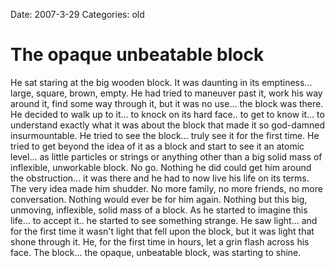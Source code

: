 Date: 2007-3-29
Categories: old

# The opaque unbeatable block

He sat staring at the big wooden block.  It was daunting in its emptiness... large, square, brown, empty.  He had tried to maneuver past it, work his way around it, find some way through it, but it was no use... the block was there.  He decided to walk up to it... to knock on its hard face.. to get to know it... to understand exactly what it was about the block that made it so god-damned insurmountable.  He tried to see the block... truly see it for the first time.  He tried to get beyond the idea of it as a block and start to see it an atomic level... as little particles or strings or anything other than a big solid mass of inflexible, unworkable block.  No go.  Nothing he did could get him around the obstruction... it was there and he had to now live his life on its terms.  The very idea made him shudder.  No more family, no more friends, no more conversation.  Nothing would ever be for him again.  Nothing but this big, unmoving, inflexible, solid mass of a block. As he started to imagine this life... to accept it.. he started to see something strange.  He saw light... and for the  first time it wasn't light that fell upon the block, but it was light that shone through it.  He, for the first time in hours, let a grin flash across his face.  The block... the opaque, unbeatable block, was starting to shine.
